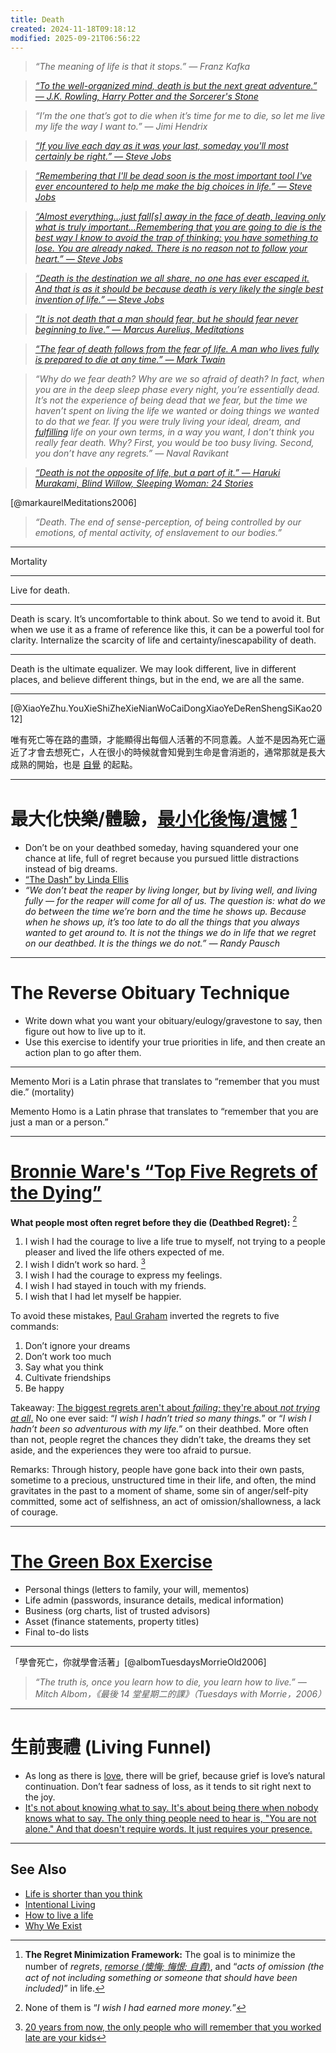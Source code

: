 ```yaml
---
title: Death
created: 2024-11-18T09:18:12
modified: 2025-09-21T06:56:22
---
```


> _“The meaning of life is that it stops.” — Franz Kafka_

> _[“To the well-organized mind, death is but the next great adventure.” — J.K. Rowling, Harry Potter and the Sorcerer's Stone](https://www.goodreads.com/quotes/4864-to-the-well-organized-mind-death-is-but-the-next-great)_

> _“I’m the one that’s got to die when it’s time for me to die, so let me live my life the way I want to.” — Jimi Hendrix_

> _[“If you live each day as it was your last, someday you'll most certainly be right.” — Steve Jobs](https://youtu.be/UF8uR6Z6KLc?t=552)_

> _[“Remembering that I'll be dead soon is the most important tool I've ever encountered to help me make the big choices in life.” — Steve Jobs](https://youtu.be/UF8uR6Z6KLc?t=580)_

> _[“Almost everything…just fall[s] away in the face of death, leaving only what is truly important…Remembering that you are going to die is the best way I know to avoid the trap of thinking: you have something to lose. You are already naked. There is no reason not to follow your heart.” — Steve Jobs](https://youtu.be/UF8uR6Z6KLc?t=587)_

> _[“Death is the destination we all share, no one has ever escaped it. And that is as it should be because death is very likely the single best invention of life.” ― Steve Jobs](https://youtu.be/UF8uR6Z6KLc?t=723)_

> _[“It is not death that a man should fear, but he should fear never beginning to live.” — Marcus Aurelius, Meditations](https://www.goodreads.com/quotes/44693-it-is-not-death-that-a-man-should-fear-but)_

> _[“The fear of death follows from the fear of life. A man who lives fully is prepared to die at any time.” — Mark Twain](https://www.goodreads.com/quotes/5785-the-fear-of-death-follows-from-the-fear-of-life)_

> _“Why do we fear death? Why are we so afraid of death? In fact, when you are in the deep sleep phase every night, you’re essentially dead. It’s not the experience of being dead that we fear, but the time we haven’t spent on living the life we wanted or doing things we wanted to do that we fear. If you were truly living your ideal, dream, and [fulfilling](why-we-exist.md) life on your own terms, in a way you want, I don’t think you really fear death. Why? First, you would be too busy living. Second, you don’t have any regrets.” — Naval Ravikant_

> _[“Death is not the opposite of life, but a part of it.” — Haruki Murakami, Blind Willow, Sleeping Woman: 24 Stories](https://www.goodreads.com/quotes/83202-death-is-not-the-opposite-of-life-but-a-part)_

[@markaurelMeditations2006]

> _“Death. The end of sense-perception, of being controlled by our emotions, of mental activity, of enslavement to our bodies.”_

---

Mortality

---

Live for death.

---

Death is scary. It’s uncomfortable to think about. So we tend to avoid it. But when we use it as a frame of reference like this, it can be a powerful tool for clarity. Internalize the scarcity of life and certainty/inescapability of death.

---

Death is the ultimate equalizer. We may look different, live in different places, and believe different things, but in the end, we are all the same.

---

[@XiaoYeZhu.YouXieShiZheXieNianWoCaiDongXiaoYeDeRenShengSiKao2012]

唯有死亡等在路的盡頭，才能顯得出每個人活著的不同意義。人並不是因為死亡逼近了才會去想死亡，人在很小的時候就會知覺到生命是會消逝的，通常那就是長大成熟的開始，也是 [自覺](mastering-yourself-is-superpower.md) 的起點。

---

# 最大化快樂/體驗，[最小化後悔/遺憾](https://www.youtube.com/watch?v=jwG_qR6XmDQ) [^1]

* Don’t be on your deathbed someday, having squandered your one chance at life, full of regret because you pursued little distractions instead of big dreams.
* [“The Dash” by Linda Ellis](https://100.best-poems.net/dash.html)
* _“We don’t beat the reaper by living longer, but by living well, and living fully — for the reaper will come for all of us. The question is: what do we do between the time we’re born and the time he shows up. Because when he shows up, it’s too late to do all the things that you always wanted to get around to. It is not the things we do in life that we regret on our deathbed. It is the things we do not.” — Randy Pausch_

---

# The Reverse Obituary Technique

* Write down what you want your obituary/eulogy/gravestone to say, then figure out how to live up to it.
* Use this exercise to identify your true priorities in life, and then create an action plan to go after them.

---

Memento Mori is a Latin phrase that translates to “remember that you must die.” (mortality)

Memento Homo is a Latin phrase that translates to “remember that you are just a man or a person.”

---

# [Bronnie Ware's “Top Five Regrets of the Dying”](https://bronnieware.com/regrets-of-the-dying/)

**What people most often regret before they die (Deathbed Regret):** [^2]

1. I wish I had the courage to live a life true to myself, not trying to a people pleaser and lived the life others expected of me.
2. I wish I didn’t work so hard. [^3]
3. I wish I had the courage to express my feelings.
4. I wish I had stayed in touch with my friends.
5. I wish that I had let myself be happier.

To avoid these mistakes, [Paul Graham](https://paulgraham.com/todo.html) inverted the regrets to five commands:

1. Don’t ignore your dreams
2. Don’t work too much
3. Say what you think
4. Cultivate friendships
5. Be happy

Takeaway: [The biggest regrets aren't about _failing_; they're about _not trying at all_.](https://youtu.be/RcYv5x6gZTA) No one ever said: “_I wish I hadn’t tried so many things._” or “_I wish I hadn’t been so adventurous with my life._” on their deathbed. More often than not, people regret the chances they didn’t take, the dreams they set aside, and the experiences they were too afraid to pursue.

Remarks: Through history, people have gone back into their own pasts, sometime to a precious, unstructured time in their life, and often, the mind gravitates in the past to a moment of shame, some sin of anger/self-pity committed, some act of selfishness, an act of omission/shallowness, a lack of courage.

---

# [The Green Box Exercise](https://twitter.com/girdley/status/1705556382152642957)

* Personal things (letters to family, your will, mementos)
* Life admin (passwords, insurance details, medical information)
* Business (org charts, list of trusted advisors)
* Asset (finance statements, property titles)
* Final to-do lists

---

「學會死亡，你就學會活著」[@albomTuesdaysMorrieOld2006]

> _“The truth is, once you learn how to die, you learn how to live.” ― Mitch Albom，《最後 14 堂星期二的課》（Tuesdays with Morrie，2006）_

---

# 生前喪禮 (Living Funnel)

* As long as there is [love](love.md), there will be grief, because grief is love’s natural continuation. Don’t fear sadness of loss, as it tends to sit right next to the joy.
* [It's not about knowing what to say. It's about being there when nobody knows what to say. The only thing people need to hear is, "You are not alone." And that doesn't require words. It just requires your presence.](https://jamesclear.com/3-2-1/february-6-2025)

---

## See Also

* [Life is shorter than you think](Life%20is%20shorter%20than%20you%20think.md)
* [Intentional Living](intentional-living.md)
* [How to live a life](how-to-live-a-life.md)
* [Why We Exist](why-we-exist.md)

[^1]: **The Regret Minimization Framework:** The goal is to minimize the number of _regrets_, _[remorse (懊悔; 悔恨; 自責)](https://dictionary.cambridge.org/zhs/%E8%AF%8D%E5%85%B8/%E8%8B%B1%E8%AF%AD-%E6%B1%89%E8%AF%AD-%E7%B9%81%E4%BD%93/remorse)_, and “_acts of omission (the act of not including something or someone that should have been included)_” in life.
[^2]: None of them is “_I wish I had earned more money._”
[^3]: [20 years from now, the only people who will remember that you worked late are your kids](https://www.reddit.com/r/antiwork/comments/12uz90c/psa_20_years_from_now_the_only_people_who_will/)

